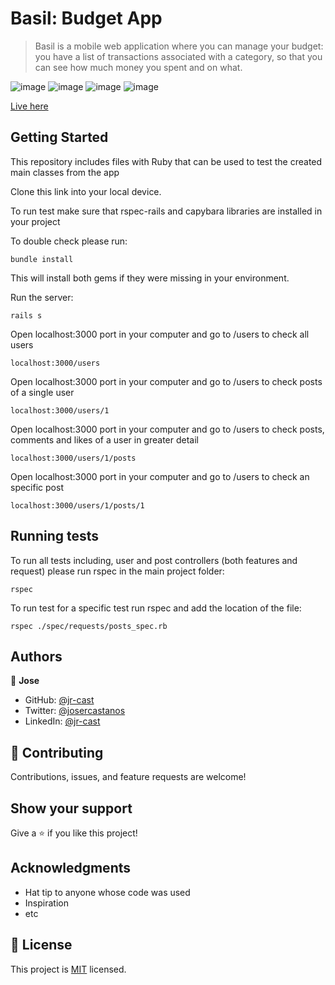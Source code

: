 # Basil: Budget App

> Basil is a mobile web application where you can manage your budget: you have a list of transactions associated with a category, so that you can see how much money you spent and on what.

![image](https://user-images.githubusercontent.com/58822719/190934207-8480b5a4-d811-4bdd-9647-c4b7acbc85e3.png)
![image](https://user-images.githubusercontent.com/58822719/190934224-5a56847e-d68d-438d-9226-7af411287502.png)
![image](https://user-images.githubusercontent.com/58822719/190934253-38f22f6f-30f3-4929-b9da-5dee14cc095a.png)
![image](https://user-images.githubusercontent.com/58822719/190934263-a44b280f-30a2-4f9b-982f-96950ad36c9f.png)

[Live here](https://quiet-bastion-30880.herokuapp.com/users/sign_in)

## Getting Started

This repository includes files with Ruby that can be used to test the created main classes from the app

Clone this link into your local device.

To run test make sure that rspec-rails and capybara libraries are installed in your project

To double check please run:
```
bundle install
```
This will install both gems if they were missing in your environment.

Run the server:
```
rails s
```

Open localhost:3000 port in your computer and go to /users to check all users
```
localhost:3000/users
```

Open localhost:3000 port in your computer and go to /users to check posts of a single user
```
localhost:3000/users/1
```

Open localhost:3000 port in your computer and go to /users to check posts, comments and likes of a user in greater detail
```
localhost:3000/users/1/posts
```

Open localhost:3000 port in your computer and go to /users to check an specific post
```
localhost:3000/users/1/posts/1
```

## Running tests

To run all tests including, user and post controllers (both features and request) please run rspec in the main project folder:
```
rspec
```

To run test for a specific test run rspec and add the location of the file:
```
rspec ./spec/requests/posts_spec.rb
```

## Authors

👤 **Jose**

- GitHub: [@jr-cast](https://github.com/jr-cast)
- Twitter: [@josercastanos](https://twitter.com/josercastanos)
- LinkedIn: [@jr-cast](https://linkedin.com/in/jr-cast)


## 🤝 Contributing

Contributions, issues, and feature requests are welcome!

## Show your support

Give a ⭐️ if you like this project!

## Acknowledgments

- Hat tip to anyone whose code was used
- Inspiration
- etc

## 📝 License

This project is [MIT](./MIT.md) licensed.
